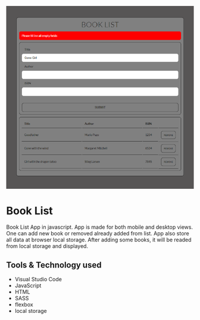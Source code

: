 ![Book List App](img/github-main.png)
# Book List

Book List App in javascript. App is made for both mobile and desktop views. One can add new book or
removed already added from list. App also store all data at browser local storage. After adding
some books, it will be readed from local storage and displayed.

## Tools & Technology used

- Visual Studio Code
- JavaScript
- HTML 
- SASS
- flexbox
- local storage

